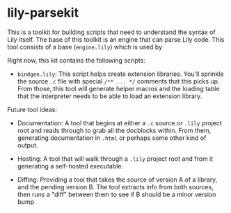 lily-parsekit
=============

This is a toolkit for building scripts that need to understand the syntax of
Lily itself. The base of this toolkit is an engine that can parse Lily code.
This tool consists of a base (`engine.lily`) which is used by 

Right now, this kit contains the following scripts:

* `bindgen.lily`: This script helps create extension libraries. You'll sprinkle
  the source `.c` file with special `/** ... */` comments that this picks up.
  From those, this tool will generate helper macros and the loading table that
  the interpreter needs to be able to load an extension library.

Future tool ideas:

* Documentation: A tool that begins at either a `.c` source or `.lily` project
  root and reads through to grab all the docblocks within. From them, generating
  documentation in `.html` or perhaps some other kind of output.

* Hosting: A tool that will walk through a `.lily` project root and from it
  generating a self-hosted executable.

* Diffing: Providing a tool that takes the source of version A of a library, and
  the pending version B. The tool extracts info from both sources, then runs a
  "diff" between them to see if B should be a minor version bump 
